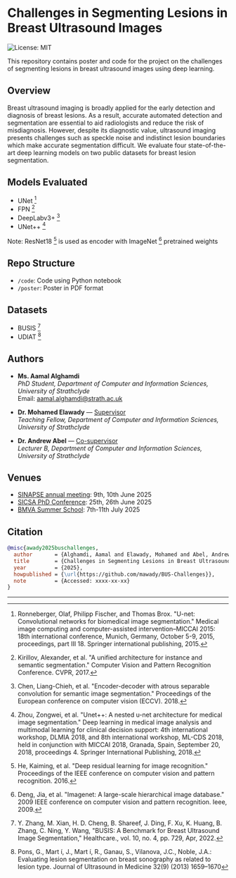 # Challenges in Segmenting Lesions in Breast Ultrasound Images

![License: MIT](https://img.shields.io/badge/License-MIT-yellow.svg)

This repository contains poster and code for the project on the challenges of segmenting lesions in breast ultrasound images using deep learning.

## Overview

Breast ultrasound imaging is broadly applied for the early detection and diagnosis of breast lesions. As a result, accurate automated detection and segmentation are essential to aid radiologists and reduce the risk of misdiagnosis. However, despite its diagnostic value, ultrasound imaging presents challenges such as speckle noise and indistinct lesion boundaries which make accurate segmentation difficult. We evaluate four state-of-the-art deep learning models on two public datasets for breast lesion segmentation.

## Models Evaluated

- UNet [^1]
- FPN [^2]
- DeepLabv3+ [^3]
- UNet++ [^4]

Note: ResNet18 [^5] is used as encoder with ImageNet [^6] pretrained weights

## Repo Structure

- `/code`: Code using Python notebook
- `/poster`: Poster in PDF format

## Datasets

- BUSIS [^7]
- UDIAT [^8]

## Authors

- **Ms. Aamal Alghamdi**  
  *PhD Student, Department of Computer and Information Sciences, University of Strathclyde*  
  Email: [aamal.alghamdi@strath.ac.uk](mailto:aamal.alghamdi@strath.ac.uk)
  
- **Dr. Mohamed Elawady** — [Supervisor](https://pureportal.strath.ac.uk/en/persons/mohamed-elawady)  
  *Teaching Fellow, Department of Computer and Information Sciences, University of Strathclyde*

- **Dr. Andrew Abel** — [Co-supervisor](https://pureportal.strath.ac.uk/en/persons/andrew-abel)  
  *Lecturer B, Department of Computer and Information Sciences, University of Strathclyde*

## Venues

- [SINAPSE annual meeting](https://www.sinapse.ac.uk/events/sinapse-asm-2025-aberdeen/): 9th, 10th June 2025
- [SICSA PhD Conference](https://www.sicsa.ac.uk/event/sicsa-phd-conference-2025/): 25th, 26th June 2025
- [BMVA Summer School](https://cvss.bmva.org/): 7th-11th July 2025

## Citation

```bibtex
@misc{awady2025buschallenges,
  author       = {Alghamdi, Aamal and Elawady, Mohamed and Abel, Andrew},
  title        = {Challenges in Segmenting Lesions in Breast Ultrasound Images},
  year         = {2025},
  howpublished = {\url{https://github.com/mawady/BUS-Challenges}},
  note         = {Accessed: xxxx-xx-xx}
}
```

---

[^1]: Ronneberger, Olaf, Philipp Fischer, and Thomas Brox. "U-net: Convolutional networks for biomedical image segmentation." Medical image computing and computer-assisted intervention–MICCAI 2015: 18th international conference, Munich, Germany, October 5-9, 2015, proceedings, part III 18. Springer international publishing, 2015.

[^2]: Kirillov, Alexander, et al. "A unified architecture for instance and semantic segmentation." Computer Vision and Pattern Recognition Conference. CVPR, 2017.

[^3]: Chen, Liang-Chieh, et al. "Encoder-decoder with atrous separable convolution for semantic image segmentation." Proceedings of the European conference on computer vision (ECCV). 2018.

[^4]: Zhou, Zongwei, et al. "Unet++: A nested u-net architecture for medical image segmentation." Deep learning in medical image analysis and multimodal learning for clinical decision support: 4th international workshop, DLMIA 2018, and 8th international workshop, ML-CDS 2018, held in conjunction with MICCAI 2018, Granada, Spain, September 20, 2018, proceedings 4. Springer International Publishing, 2018.

[^5]: He, Kaiming, et al. "Deep residual learning for image recognition." Proceedings of the IEEE conference on computer vision and pattern recognition. 2016.

[^6]: Deng, Jia, et al. "Imagenet: A large-scale hierarchical image database." 2009 IEEE conference on computer vision and pattern recognition. Ieee, 2009.

[^7]: Y. Zhang, M. Xian, H. D. Cheng, B. Shareef, J. Ding, F. Xu, K. Huang, B. Zhang, C. Ning, Y. Wang, "BUSIS: A Benchmark for Breast Ultrasound Image Segmentation," Healthcare., vol. 10, no. 4, pp. 729, Apr, 2022.

[^8]: Pons, G., Mart ́ı, J., Mart ́ı, R., Ganau, S., Vilanova, J.C., Noble, J.A.: Evaluating lesion segmentation on breast sonography as related to lesion type. Journal of Ultrasound in Medicine 32(9) (2013) 1659–1670
